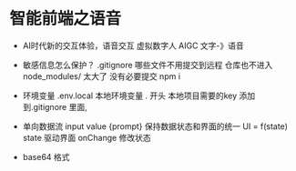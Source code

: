 # 智能前端之语音
- AI时代新的交互体验，语音交互
  虚拟数字人 AIGC 文字-》语音

- 敏感信息怎么保护？
  .gitignore 哪些文件不用提交到远程 仓库也不进入
  node_modules/ 太大了 没有必要提交  npm i 

- 环境变量
  .env.local 本地环境变量  . 开头 本地项目需要的key
  添加到.gitignore 里面, 

- 单向数据流
  input value  {prompt}
  保持数据状态和界面的统一
  UI = f(state) state 驱动界面
  onChange 修改状态

- base64 格式